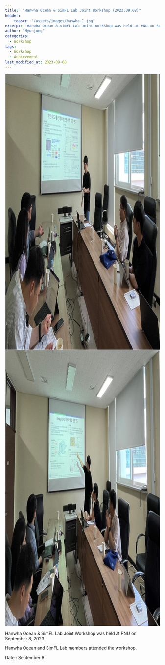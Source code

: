 ```yaml
---
title:  "Hanwha Ocean & SimFL Lab Joint Workshop (2023.09.08)"
header:
    teaser: "/assets/images/hanwha_1.jpg"
excerpt: "Hanwha Ocean & SimFL Lab Joint Workshop was held at PNU on September 8, 2023."
author: "Hyunjung"
categories:
  - Workshop
tags:
  - Workshop
  - Achievement
last_modified_at: 2023-09-08
---
```

<img align="center" width="900" height="900" style="border: 1px solid white" src="/assets/images/hanwha_1.jpg">
<img align="center" width="900" height="900" style="border: 1px solid white" src="/assets/images/hanwha_3.jpg">  

Hanwha Ocean & SimFL Lab Joint Workshop was held at PNU on September 8, 2023.

Hanwha Ocean and SimFL Lab members attended the workshop.

Date : September 8